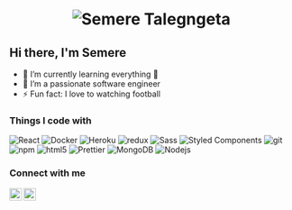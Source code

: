 <h1 align="center">
  <img src="https://raw.githubusercontent.com/SemereT627/semeret627/master/name.svg" alt="Semere Talegngeta" />
</h1>

## Hi there, I'm Semere

- 🌱 I’m currently learning everything 🤣
- 👯 I’m a passionate software engineer
- ⚡ Fun fact: I love to watching football

<h3>Things I code with</h3>
<p>
  <img alt="React" src="https://img.shields.io/badge/-React-45b8d8?style=flat-square&logo=react&logoColor=white" />
  <img alt="Docker" src="https://img.shields.io/badge/-Docker-46a2f1?style=flat-square&logo=docker&logoColor=white" />
  <img alt="Heroku" src="https://img.shields.io/badge/-Heroku-430098?style=flat-square&logo=heroku&logoColor=white" />
  <img alt="redux" src="https://img.shields.io/badge/-Redux-764ABC?style=flat-square&logo=redux&logoColor=white" />
  <img alt="Sass" src="https://img.shields.io/badge/-Sass-CC6699?style=flat-square&logo=sass&logoColor=white" />
  <img alt="Styled Components" src="https://img.shields.io/badge/-Styled_Components-db7092?style=flat-square&logo=styled-components&logoColor=white" />
  <img alt="git" src="https://img.shields.io/badge/-Git-F05032?style=flat-square&logo=git&logoColor=white" />
  <img alt="npm" src="https://img.shields.io/badge/-NPM-CB3837?style=flat-square&logo=npm&logoColor=white" />
  <img alt="html5" src="https://img.shields.io/badge/-HTML5-E34F26?style=flat-square&logo=html5&logoColor=white" />
  <img alt="Prettier" src="https://img.shields.io/badge/-Prettier-F7B93E?style=flat-square&logo=prettier&logoColor=white" />
  <img alt="MongoDB" src="https://img.shields.io/badge/-MongoDB-13aa52?style=flat-square&logo=mongodb&logoColor=white" />
  <img alt="Nodejs" src="https://img.shields.io/badge/-Nodejs-43853d?style=flat-square&logo=Node.js&logoColor=white" />
</p>

### Connect with me

<a href="https://twitter.com/semere627">
  <img align="left" alt="Semere Talegngeta | Twitter" width="22px" src="https://raw.githubusercontent.com/peterthehan/peterthehan/master/assets/twitter.svg" />
</a>
<a href="https://www.linkedin.com/in/semere-talegngeta/">
  <img align="left" alt="Semere's Linkedin" width="22px" src="https://raw.githubusercontent.com/peterthehan/peterthehan/master/assets/linkedin.svg" />
</a>

<br>
<br>

[website]: https://eshidigital.com
[twitter]: https://twitter.com/semere627
[instagram]: https://instagram.com/semere627
[linkedin]: https://linkedin.com/in/semere-talegngeta
